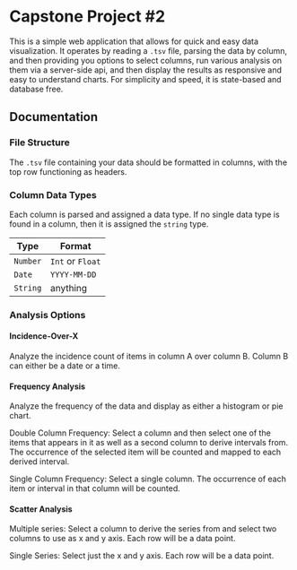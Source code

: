 # Capstone Project #2

This is a simple web application that allows for quick and easy data visualization. It operates by reading a `.tsv` file, parsing the data by column, and then providing you options to select columns, run various analysis on them via a server-side api, and then display the results as responsive and easy to understand charts. For simplicity and speed, it is state-based and database free.

## Documentation

### File Structure

The `.tsv` file containing your data should be formatted in columns, with the top row functioning as headers.

### Column Data Types

Each column is parsed and assigned a data type. If no single data type is found in a column, then it is assigned the `string` type.

| Type     | Format           |
| -------- | ---------------- |
| `Number` | `Int` or `Float` |
| `Date`   | `YYYY-MM-DD`     |
| `String` | anything         |

### Analysis Options

#### Incidence-Over-X

Analyze the incidence count of items in column A over column B. Column B can either be a date or a time.

#### Frequency Analysis

Analyze the frequency of the data and display as either a histogram or pie chart.

Double Column Frequency: Select a column and then select one of the items that appears in it as well as a second column to derive intervals from. The occurrence of the selected item will be counted and mapped to each derived interval.

Single Column Frequency: Select a single column. The occurrence of each item or interval in that column will be counted.

#### Scatter Analysis

Multiple series: Select a column to derive the series from and select two columns to use as x and y axis. Each row will be a data point.

Single Series: Select just the x and y axis. Each row will be a data point.
